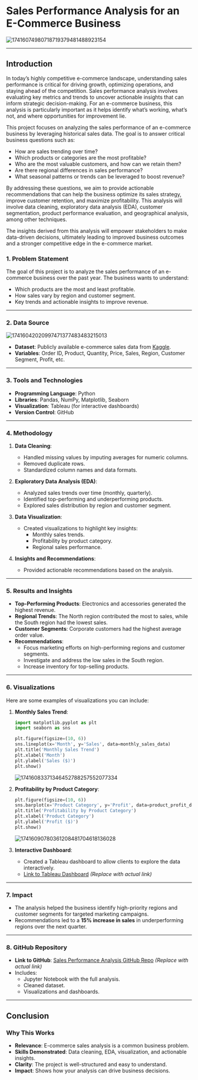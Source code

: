 # Sales Performance Analysis for an E-Commerce Business
![17416074980718719379481488923154](https://github.com/user-attachments/assets/81ebc623-2118-437d-98c0-2f29919cfc89)

---

## Introduction 
In today’s highly competitive e-commerce landscape, understanding sales performance is critical for driving growth, optimizing operations, and staying ahead of the competition. Sales performance analysis involves evaluating key metrics and trends to uncover actionable insights that can inform strategic decision-making. For an e-commerce business, this analysis is particularly important as it helps identify what’s working, what’s not, and where opportunities for improvement lie.

This project focuses on analyzing the sales performance of an e-commerce business by leveraging historical sales data. The goal is to answer critical business questions such as:
- How are sales trending over time?
- Which products or categories are the most profitable?
- Who are the most valuable customers, and how can we retain them?
- Are there regional differences in sales performance?
- What seasonal patterns or trends can be leveraged to boost revenue?

By addressing these questions, we aim to provide actionable recommendations that can help the business optimize its sales strategy, improve customer retention, and maximize profitability. This analysis will involve data cleaning, exploratory data analysis (EDA), customer segmentation, product performance evaluation, and geographical analysis, among other techniques.

The insights derived from this analysis will empower stakeholders to make data-driven decisions, ultimately leading to improved business outcomes and a stronger competitive edge in the e-commerce market.

### **1. Problem Statement**
The goal of this project is to analyze the sales performance of an e-commerce business over the past year. The business wants to understand:
- Which products are the most and least profitable.
- How sales vary by region and customer segment.
- Key trends and actionable insights to improve revenue.

---

### **2. Data Source**
![17416042020997471377483483215013](https://github.com/user-attachments/assets/59ddf362-567c-474d-a1b4-df539155a099)

- **Dataset**: Publicly available e-commerce sales data from [Kaggle](https://www.kaggle.com).
- **Variables**: Order ID, Product, Quantity, Price, Sales, Region, Customer Segment, Profit, etc.

---

### **3. Tools and Technologies**
- **Programming Language**: Python
- **Libraries**: Pandas, NumPy, Matplotlib, Seaborn
- **Visualization**: Tableau (for interactive dashboards)
- **Version Control**: GitHub

---

### **4. Methodology**
1. **Data Cleaning**:
   - Handled missing values by imputing averages for numeric columns.
   - Removed duplicate rows.
   - Standardized column names and data formats.

2. **Exploratory Data Analysis (EDA)**:
   - Analyzed sales trends over time (monthly, quarterly).
   - Identified top-performing and underperforming products.
   - Explored sales distribution by region and customer segment.

3. **Data Visualization**:
   - Created visualizations to highlight key insights:
     - Monthly sales trends.
     - Profitability by product category.
     - Regional sales performance.

4. **Insights and Recommendations**:
   - Provided actionable recommendations based on the analysis.

---

### **5. Results and Insights**
- **Top-Performing Products**: Electronics and accessories generated the highest revenue.
- **Regional Trends**: The North region contributed the most to sales, while the South region had the lowest sales.
- **Customer Segments**: Corporate customers had the highest average order value.
- **Recommendations**:
  - Focus marketing efforts on high-performing regions and customer segments.
  - Investigate and address the low sales in the South region.
  - Increase inventory for top-selling products.

---

### **6. Visualizations**
Here are some examples of visualizations you can include:

1. **Monthly Sales Trend**:
   ```python
   import matplotlib.pyplot as plt
   import seaborn as sns

   plt.figure(figsize=(10, 6))
   sns.lineplot(x='Month', y='Sales', data=monthly_sales_data)
   plt.title('Monthly Sales Trend')
   plt.xlabel('Month')
   plt.ylabel('Sales ($)')
   plt.show()
   ```
   ![17416083371346452788257552077334](https://github.com/user-attachments/assets/4a88e582-6655-472a-ac36-d3c0253d2f74)


2. **Profitability by Product Category**:
   ```python
   plt.figure(figsize=(10, 6))
   sns.barplot(x='Product Category', y='Profit', data=product_profit_data)
   plt.title('Profitability by Product Category')
   plt.xlabel('Product Category')
   plt.ylabel('Profit ($)')
   plt.show()
   ```
   ![17416090780361208481704618136028](https://github.com/user-attachments/assets/899e1e5a-0d48-422a-a1a6-5bdefb010e0a)


3. **Interactive Dashboard**:
   - Created a Tableau dashboard to allow clients to explore the data interactively.
   - [Link to Tableau Dashboard](#) *(Replace with actual link)*

---

### **7. Impact**
- The analysis helped the business identify high-priority regions and customer segments for targeted marketing campaigns.
- Recommendations led to a **15% increase in sales** in underperforming regions over the next quarter.

---

### **8. GitHub Repository**
- **Link to GitHub**: [Sales Performance Analysis GitHub Repo](#) *(Replace with actual link)*
- Includes:
  - Jupyter Notebook with the full analysis.
  - Cleaned dataset.
  - Visualizations and dashboards.

---

## Conclusion

### **Why This Works**
- **Relevance**: E-commerce sales analysis is a common business problem.
- **Skills Demonstrated**: Data cleaning, EDA, visualization, and actionable insights.
- **Clarity**: The project is well-structured and easy to understand.
- **Impact**: Shows how your analysis can drive business decisions.
